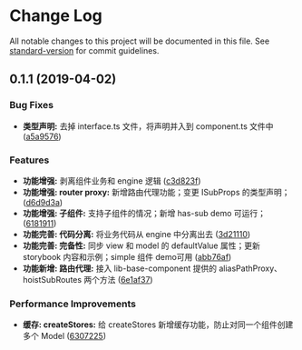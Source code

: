 # Change Log

All notable changes to this project will be documented in this file. See [standard-version](https://github.com/conventional-changelog/standard-version) for commit guidelines.

<a name="0.1.1"></a>
## 0.1.1 (2019-04-02)


### Bug Fixes

* **类型声明:** 去掉 interface.ts 文件，将声明并入到 component.ts 文件中 ([a5a9576](https://github.com/alibaba-paimai-frontend/ide-lib-engine/commit/a5a9576))


### Features

* **功能增强:** 剥离组件业务和 engine 逻辑 ([c3d823f](https://github.com/alibaba-paimai-frontend/ide-lib-engine/commit/c3d823f))
* **功能增强: router proxy:** 新增路由代理功能；变更 ISubProps 的类型声明； ([d6d9d3a](https://github.com/alibaba-paimai-frontend/ide-lib-engine/commit/d6d9d3a))
* **功能增强: 子组件:** 支持子组件的情况；新增 has-sub demo 可运行； ([6181911](https://github.com/alibaba-paimai-frontend/ide-lib-engine/commit/6181911))
* **功能完善: 代码分离:** 将业务代码从 engine 中分离出去 ([3d21110](https://github.com/alibaba-paimai-frontend/ide-lib-engine/commit/3d21110))
* **功能完善: 完备性:** 同步 view 和 model 的 defaultValue 属性；更新 storybook 内容和示例；simple 组件 demo可用 ([abb76af](https://github.com/alibaba-paimai-frontend/ide-lib-engine/commit/abb76af))
* **功能新增: 路由代理:** 接入 lib-base-component 提供的 aliasPathProxy、hoistSubRoutes 两个方法 ([6e1af37](https://github.com/alibaba-paimai-frontend/ide-lib-engine/commit/6e1af37))


### Performance Improvements

* **缓存: createStores:** 给 createStores 新增缓存功能，防止对同一个组件创建多个 Model ([6307225](https://github.com/alibaba-paimai-frontend/ide-lib-engine/commit/6307225))
